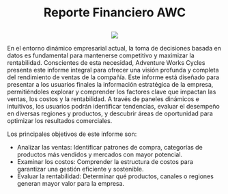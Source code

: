 # <p align="center">Reporte Financiero AWC</p>

<p align="center">
  <img src="https://github.com/user-attachments/assets/9019e95a-31ba-419e-99a6-4d652f225ed7">
</p>

En el entorno dinámico empresarial actual, la toma de decisiones basada en datos es fundamental para mantenerse competitivo y maximizar la rentabilidad.  Conscientes de esta necesidad, Adventure Works Cycles presenta este informe integral para ofrecer una visión profunda y completa del rendimiento de ventas de la compañía.
Este informe está diseñado para presentar a los usuarios finales la información estratégica de la empresa, permitiéndoles explorar y comprender los factores clave que impactan las ventas, los costos y la rentabilidad. A través de paneles dinámicos e intuitivos, los usuarios podrán identificar tendencias, evaluar el desempeño en diversas regiones y productos, y descubrir áreas de oportunidad para optimizar los resultados comerciales.

Los principales objetivos de este informe son:

* Analizar las ventas: Identificar patrones de compra, categorías de productos más vendidos y mercados con mayor potencial.
* Examinar los costos: Comprender la estructura de costos para garantizar una gestión eficiente y sostenible.
* Evaluar la rentabilidad: Determinar qué productos, canales o regiones generan mayor valor para la empresa.
